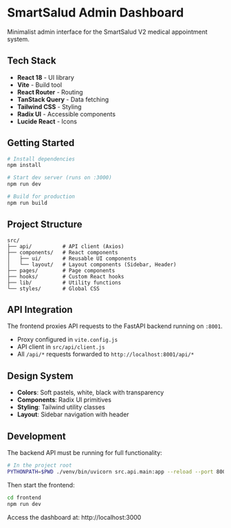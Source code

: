 # SmartSalud Admin Dashboard

Minimalist admin interface for the SmartSalud V2 medical appointment system.

## Tech Stack

- **React 18** - UI library
- **Vite** - Build tool
- **React Router** - Routing
- **TanStack Query** - Data fetching
- **Tailwind CSS** - Styling
- **Radix UI** - Accessible components
- **Lucide React** - Icons

## Getting Started

```bash
# Install dependencies
npm install

# Start dev server (runs on :3000)
npm run dev

# Build for production
npm run build
```

## Project Structure

```
src/
├── api/          # API client (Axios)
├── components/   # React components
│   ├── ui/       # Reusable UI components
│   └── layout/   # Layout components (Sidebar, Header)
├── pages/        # Page components
├── hooks/        # Custom React hooks
├── lib/          # Utility functions
└── styles/       # Global CSS
```

## API Integration

The frontend proxies API requests to the FastAPI backend running on `:8001`.

- Proxy configured in `vite.config.js`
- API client in `src/api/client.js`
- All `/api/*` requests forwarded to `http://localhost:8001/api/*`

## Design System

- **Colors**: Soft pastels, white, black with transparency
- **Components**: Radix UI primitives
- **Styling**: Tailwind utility classes
- **Layout**: Sidebar navigation with header

## Development

The backend API must be running for full functionality:

```bash
# In the project root
PYTHONPATH=$PWD ./venv/bin/uvicorn src.api.main:app --reload --port 8001
```

Then start the frontend:

```bash
cd frontend
npm run dev
```

Access the dashboard at: http://localhost:3000
